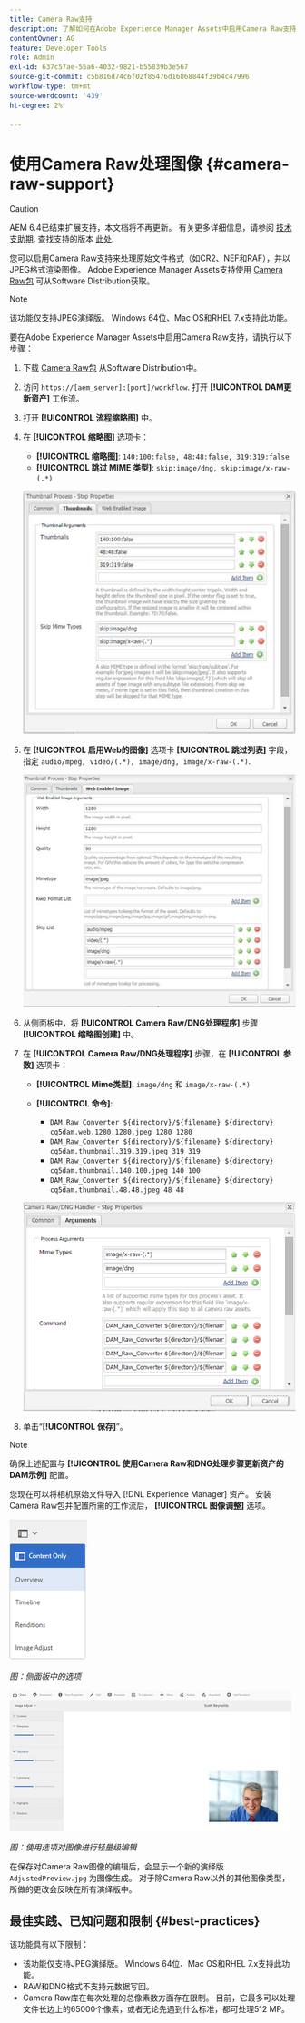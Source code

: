 ```yaml
---
title: Camera Raw支持
description: 了解如何在Adobe Experience Manager Assets中启用Camera Raw支持。
contentOwner: AG
feature: Developer Tools
role: Admin
exl-id: 637c57ae-55a6-4032-9821-b55839b3e567
source-git-commit: c5b816d74c6f02f85476d16868844f39b4c47996
workflow-type: tm+mt
source-wordcount: '439'
ht-degree: 2%

---
```


# 使用Camera Raw处理图像 {#camera-raw-support}

>[!CAUTION]
>
>AEM 6.4已结束扩展支持，本文档将不再更新。 有关更多详细信息，请参阅 [技术支助期](https://helpx.adobe.com/cn/support/programs/eol-matrix.html). 查找支持的版本 [此处](https://experienceleague.adobe.com/docs/).

您可以启用Camera Raw支持来处理原始文件格式（如CR2、NEF和RAF），并以JPEG格式渲染图像。 Adobe Experience Manager Assets支持使用 [Camera Raw包](https://experience.adobe.com/#/downloads/content/software-distribution/en/aem.html?package=/content/software-distribution/en/details.html/content/dam/aem/public/adobe/packages/aem630/product/assets/aem-assets-cameraraw-pkg) 可从Software Distribution获取。

>[!NOTE]
>
>该功能仅支持JPEG演绎版。 Windows 64位、Mac OS和RHEL 7.x支持此功能。

要在Adobe Experience Manager Assets中启用Camera Raw支持，请执行以下步骤：

1. 下载 [Camera Raw包](https://experience.adobe.com/#/downloads/content/software-distribution/en/aem.html?package=/content/software-distribution/en/details.html/content/dam/aem/public/adobe/packages/aem630/product/assets/aem-assets-cameraraw-pkg) 从Software Distribution中。

1. 访问 `https://[aem_server]:[port]/workflow`. 打开 **[!UICONTROL DAM更新资产]** 工作流。

1. 打开 **[!UICONTROL 流程缩略图]** 中。

1. 在 **[!UICONTROL 缩略图]** 选项卡：

   * **[!UICONTROL 缩略图]**: `140:100:false, 48:48:false, 319:319:false`
   * **[!UICONTROL 跳过 MIME 类型]**: `skip:image/dng, skip:image/x-raw-(.*)`

   ![奇利马奇](assets/chlimage_1-334.png)

1. 在 **[!UICONTROL 启用Web的图像]** 选项卡 **[!UICONTROL 跳过列表]** 字段，指定 `audio/mpeg, video/(.*), image/dng, image/x-raw-(.*)`.

   ![奇利马奇](assets/chlimage_1-335.png)

1. 从侧面板中，将 **[!UICONTROL Camera Raw/DNG处理程序]** 步骤 **[!UICONTROL 缩略图创建]** 中。

1. 在 **[!UICONTROL Camera Raw/DNG处理程序]** 步骤，在 **[!UICONTROL 参数]** 选项卡：

   * **[!UICONTROL Mime类型]**: `image/dng` 和 `image/x-raw-(.*)`
   * **[!UICONTROL 命令]**:

      * `DAM_Raw_Converter ${directory}/${filename} ${directory} cq5dam.web.1280.1280.jpeg 1280 1280`
      * `DAM_Raw_Converter ${directory}/${filename} ${directory} cq5dam.thumbnail.319.319.jpeg 319 319`
      * `DAM_Raw_Converter ${directory}/${filename} ${directory} cq5dam.thumbnail.140.100.jpeg 140 100`
      * `DAM_Raw_Converter ${directory}/${filename} ${directory} cq5dam.thumbnail.48.48.jpeg 48 48`

   ![chlimage_1-336](assets/chlimage_1-336.png)

1. 单击“**[!UICONTROL 保存]**”。

>[!NOTE]
>
>确保上述配置与 **[!UICONTROL 使用Camera Raw和DNG处理步骤更新资产的DAM示例]** 配置。

您现在可以将相机原始文件导入 [!DNL Experience Manager] 资产。 安装Camera Raw包并配置所需的工作流后， **[!UICONTROL 图像调整]** 选项。

![chlimage_1-337](assets/chlimage_1-337.png)

*图：侧面板中的选项*

![chlimage_1-338](assets/chlimage_1-338.png)

*图：使用选项对图像进行轻量级编辑*

在保存对Camera Raw图像的编辑后，会显示一个新的演绎版 `AdjustedPreview.jpg` 为图像生成。 对于除Camera Raw以外的其他图像类型，所做的更改会反映在所有演绎版中。

## 最佳实践、已知问题和限制 {#best-practices}

该功能具有以下限制：

* 该功能仅支持JPEG演绎版。 Windows 64位、Mac OS和RHEL 7.x支持此功能。
* RAW和DNG格式不支持元数据写回。
* Camera Raw库在每次处理的总像素数方面存在限制。 目前，它最多可以处理文件长边上的65000个像素，或者无论先遇到什么标准，都可处理512 MP。
